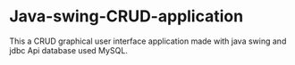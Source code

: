 # Java-swing-CRUD-application
This a CRUD graphical user interface application  made  with java swing and jdbc Api database used  MySQL.
